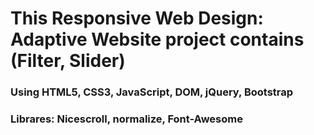 # This Responsive Web Design: Adaptive Website project contains (Filter, Slider)

### Using HTML5, CSS3, JavaScript, DOM, jQuery, Bootstrap
### Librares: Nicescroll, normalize, Font-Awesome
